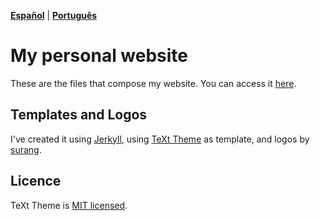 **[Español](https://github.com/gustavosabbag/gustavosabbag.github.io/blob/master/README-espanol.md)** | **[Português](https://github.com/gustavosabbag/gustavosabbag.github.io/blob/master/README.md)**

# My personal website

These are the files that compose my website. You can access it
[here](https://gustavosabbag.github.io/en).

## Templates and Logos

I've created it using [Jerkyll](https://jekyllrb.com/), using [TeXt Theme](https://github.com/kitian616/jekyll-TeXt-theme) as template, and logos by [surang](https://www.flaticon.com/br/autores/surang).

## Licence

TeXt Theme is [MIT licensed](https://github.com/kitian616/jekyll-TeXt-theme/blob/master/LICENSE).
